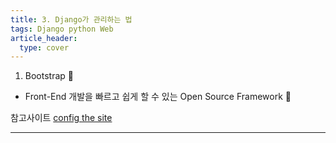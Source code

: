 ```yaml
---
title: 3. Django가 관리하는 법
tags: Django python Web
article_header:
  type: cover
---
```


1. Bootstrap :ghost:
- Front-End 개발을 빠르고 쉽게 할 수 있는 Open Source Framework :star2:

참고사이트 [config the site](https://getbootstrap.com/)
<!--more-->

---
